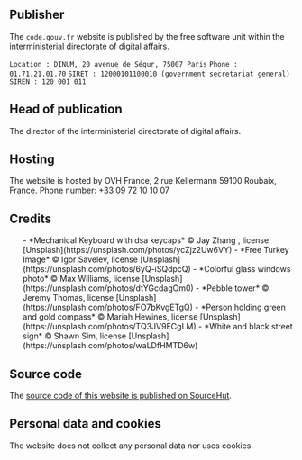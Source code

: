 ## Publisher

The `code.gouv.fr` website is published by the free software unit
within the interministerial directorate of digital affairs.

`Location : DINUM, 20 avenue de Ségur, 75007 Paris`
`Phone : 01.71.21.01.70`
`SIRET : 12000101100010 (government secretariat general)`
`SIREN : 120 001 011`

## Head of publication

The director of the interministerial directorate of digital affairs.

## Hosting

The website is hosted by OVH France, 2 rue Kellermann 59100 Roubaix, France.  Phone number: +33 09 72 10 10 07

## Credits

<ul>
- *Mechanical Keyboard with dsa keycaps* © Jay Zhang , license [Unsplash](https://unsplash.com/photos/ycZjz2Uw6VY)
- *Free Turkey Image* © Igor Savelev, license [Unsplash](https://unsplash.com/photos/6yQ-iSQdpcQ)
- *Colorful glass windows photo* © Max Williams, license [Unsplash](https://unsplash.com/photos/dtYGcdagOm0)
- *Pebble tower* © Jeremy Thomas, license [Unsplash](https://unsplash.com/photos/FO7bKvgETgQ)
- *Person holding green and gold compass* © Mariah Hewines, license [Unsplash](https://unsplash.com/photos/TQ3JV9ECgLM)
- *White and black street sign* © Shawn Sim, license [Unsplash](https://unsplash.com/photos/waLDfHMTD6w)
</ul>

## Source code

The [source code of this website is published on SourceHut](https://git.sr.ht/~codegouvfr/codegouvfr-sources).

## Personal data and cookies

The website does not collect any personal data nor uses cookies.
